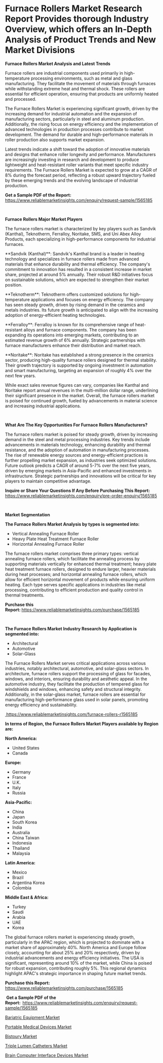 <p><h1>Furnace Rollers Market Research Report Provides thorough Industry Overview, which offers an In-Depth Analysis of Product Trends and New Market Divisions</h1></p><p><strong>Furnace Rollers Market Analysis and Latest Trends</strong></p>
<p><p>Furnace rollers are industrial components used primarily in high-temperature processing environments, such as metal and glass manufacturing. They facilitate the movement of materials through furnaces while withstanding extreme heat and thermal shock. These rollers are essential for efficient operation, ensuring that products are uniformly heated and processed.</p><p>The Furnace Rollers Market is experiencing significant growth, driven by the increasing demand for industrial automation and the expansion of manufacturing sectors, particularly in steel and aluminum production. Additionally, the rising focus on energy efficiency and the implementation of advanced technologies in production processes contribute to market development. The demand for durable and high-performance materials in roller production also supports market expansion.</p><p>Latest trends indicate a shift toward the adoption of innovative materials and designs that enhance roller longevity and performance. Manufacturers are increasingly investing in research and development to produce lightweight and heat-resistant roller variants that meet specific industry requirements. The Furnace Rollers Market is expected to grow at a CAGR of 8% during the forecast period, reflecting a robust upward trajectory fueled by these emerging trends and the evolving landscape of industrial production.</p></p>
<p><strong>Get a Sample PDF of the Report:&nbsp;</strong> <a href="https://www.reliablemarketinsights.com/enquiry/request-sample/1565185?utm_campaign=2956&utm_medium=2&utm_source=Github&utm_content=ia&utm_term=08042025&utm_id=furnace-rollers">https://www.reliablemarketinsights.com/enquiry/request-sample/1565185</a></p>
<p>&nbsp;</p>
<p><strong>Furnace Rollers Major Market Players</strong></p>
<p><p>The furnace rollers market is characterized by key players such as Sandvik (Kanthal), Teknotherm, Ferralloy, Noritake, SMS, and Uni Abex Alloy Products, each specializing in high-performance components for industrial furnaces.</p><p>**Sandvik (Kanthal)**: Sandvik's Kanthal brand is a leader in heating technology and specializes in furnace rollers made from advanced materials that enhance durability and thermal efficiency. The company's commitment to innovation has resulted in a consistent increase in market share, projected at around 5% annually. Their robust R&D initiatives focus on sustainable solutions, which are expected to strengthen their market position.</p><p>**Teknotherm**: Teknotherm offers customized solutions for high-temperature applications and focuses on energy efficiency. The company has seen steady growth, driven by rising demand in the ceramics and metals industries. Its future growth is anticipated to align with the increasing adoption of energy-efficient heating technologies.</p><p>**Ferralloy**: Ferralloy is known for its comprehensive range of heat-resistant alloys and furnace components. The company has been expanding its operations into emerging markets, contributing to an estimated revenue growth of 6% annually. Strategic partnerships with furnace manufacturers enhance their distribution and market reach.</p><p>**Noritake**: Noritake has established a strong presence in the ceramics sector, producing high-quality furnace rollers designed for thermal stability. Their growth trajectory is supported by ongoing investment in automation and smart manufacturing, targeting an expansion of roughly 4% over the next few years.</p><p>While exact sales revenue figures can vary, companies like Kanthal and Noritake report annual revenues in the multi-million dollar range, underlining their significant presence in the market. Overall, the furnace rollers market is poised for continued growth, fueled by advancements in material science and increasing industrial applications.</p></p>
<p>&nbsp;</p>
<p><strong>What Are The Key Opportunities For Furnace Rollers Manufacturers?</strong></p>
<p><p>The furnace rollers market is poised for steady growth, driven by increasing demand in the steel and metal processing industries. Key trends include advancements in materials technology, enhancing durability and thermal resistance, and the adoption of automation in manufacturing processes. The rise of renewable energy sources and energy-efficient practices is further propelling market expansion, as industries seek optimized solutions. Future outlook predicts a CAGR of around 5-7% over the next five years, driven by emerging markets in Asia-Pacific and enhanced investments in infrastructure. Strategic partnerships and innovations will be critical for key players to maintain competitive advantage.</p></p>
<p><strong>Inquire or Share Your Questions If Any Before Purchasing This Report:</strong> <a href="https://www.reliablemarketinsights.com/enquiry/pre-order-enquiry/1565185?utm_campaign=2956&utm_medium=2&utm_source=Github&utm_content=ia&utm_term=08042025&utm_id=furnace-rollers">https://www.reliablemarketinsights.com/enquiry/pre-order-enquiry/1565185</a></p>
<p>&nbsp;</p>
<p><strong>Market Segmentation</strong></p>
<p><strong>The Furnace Rollers Market Analysis by types is segmented into:</strong></p>
<p><ul><li>Vertical Annealing Furnace Roller</li><li>Heavy Plate Heat Treatment Furnace Roller</li><li>Horizontal Annealing Furnace Roller</li></ul></p>
<p><p>The furnace rollers market comprises three primary types: vertical annealing furnace rollers, which facilitate the annealing process by supporting materials vertically for enhanced thermal treatment; heavy plate heat treatment furnace rollers, designed to endure larger, heavier materials during heat processes; and horizontal annealing furnace rollers, which allow for efficient horizontal movement of products while ensuring uniform heating. Each type serves specific applications in industries like metal processing, contributing to efficient production and quality control in thermal treatments.</p></p>
<p><strong>Purchase this Report:&nbsp;</strong><a href="https://www.reliablemarketinsights.com/purchase/1565185?utm_campaign=2956&utm_medium=2&utm_source=Github&utm_content=ia&utm_term=08042025&utm_id=furnace-rollers">https://www.reliablemarketinsights.com/purchase/1565185</a></p>
<p>&nbsp;</p>
<p><strong>The Furnace Rollers Market Industry Research by Application is segmented into:</strong></p>
<p><ul><li>Architectural</li><li>Automotive</li><li>Solar-Glass</li></ul></p>
<p><p>The Furnace Rollers Market serves critical applications across various industries, notably architectural, automotive, and solar-glass sectors. In architecture, furnace rollers support the processing of glass for facades, windows, and interiors, ensuring durability and aesthetic appeal. In the automotive industry, they facilitate the production of tempered glass for windshields and windows, enhancing safety and structural integrity. Additionally, in the solar-glass market, furnace rollers are essential for manufacturing high-performance glass used in solar panels, promoting energy efficiency and sustainability.</p></p>
<p><a href="https://www.reliablemarketinsights.com/furnace-rollers-r1565185?utm_campaign=2956&utm_medium=2&utm_source=Github&utm_content=ia&utm_term=08042025&utm_id=furnace-rollers">&nbsp;https://www.reliablemarketinsights.com/furnace-rollers-r1565185</a></p>
<p><strong>In terms of Region, the Furnace Rollers Market Players available by Region are:</strong></p>
<p>
    <p> <strong> North America: </strong>
        <ul>
            <li>United States</li>
            <li>Canada</li>
        </ul>
        </p> 
    <p> <strong> Europe: </strong>
        <ul>
            <li>Germany</li>
            <li>France</li>
            <li>U.K.</li>
            <li>Italy</li>
            <li>Russia</li>
        </ul>
        </p> 
    <p> <strong> Asia-Pacific: </strong>
        <ul>
            <li>China</li>
            <li>Japan</li>
            <li>South Korea</li>
            <li>India</li>
            <li>Australia</li>
            <li>China Taiwan</li>
            <li>Indonesia</li>
            <li>Thailand</li>
            <li>Malaysia</li>
        </ul>
        </p> 
    <p> <strong> Latin America: </strong>
        <ul>
            <li>Mexico</li>
            <li>Brazil</li>
            <li>Argentina Korea</li>
            <li>Colombia</li>
        </ul>
        </p> 
    <p> <strong> Middle East & Africa: </strong>
        <ul>
            <li>Turkey</li>
            <li>Saudi</li>
            <li>Arabia</li>
            <li>UAE</li>
            <li>Korea</li>
        </ul>
    </p>
    </p>
<p><p>The global furnace rollers market is experiencing steady growth, particularly in the APAC region, which is projected to dominate with a market share of approximately 40%. North America and Europe follow closely, accounting for about 25% and 20% respectively, driven by industrial advancements and energy efficiency initiatives. The USA is significant, representing around 10% of the market, while China is poised for robust expansion, contributing roughly 5%. This regional dynamics highlight APAC's strategic importance in shaping future market trends.</p></p>
<p><strong>Purchase this Report: </strong><a href="https://www.reliablemarketinsights.com/purchase/1565185?utm_campaign=2956&utm_medium=2&utm_source=Github&utm_content=ia&utm_term=08042025&utm_id=furnace-rollers">https://www.reliablemarketinsights.com/purchase/1565185</a></p>
<p>&nbsp;<strong>Get a Sample PDF of the Report:&nbsp;&nbsp;</strong><a href="https://www.reliablemarketinsights.com/enquiry/request-sample/1565185?utm_campaign=2956&utm_medium=2&utm_source=Github&utm_content=ia&utm_term=08042025&utm_id=furnace-rollers">https://www.reliablemarketinsights.com/enquiry/request-sample/1565185</a></p>
<p><strong></strong></p>
<p><p><a href="https://www.linkedin.com/pulse/research-report-analysis-bariatric-equipment-market-size-9mrzf?utm_campaign=2956&utm_medium=2&utm_source=Github&utm_content=ia&utm_term=08042025&utm_id=furnace-rollers">Bariatric Equipment Market</a></p><p><a href="https://www.linkedin.com/pulse/portable-medical-devices-market-size-share-trends-analysis-ku3ne?utm_campaign=2956&utm_medium=2&utm_source=Github&utm_content=ia&utm_term=08042025&utm_id=furnace-rollers">Portable Medical Devices Market</a></p><p><a href="https://www.linkedin.com/pulse/according-market-research-bistoury-size-growing-cagr-116-from-xgs8e?utm_campaign=2956&utm_medium=2&utm_source=Github&utm_content=ia&utm_term=08042025&utm_id=furnace-rollers">Bistoury Market</a></p><p><a href="https://www.linkedin.com/pulse/127-cagr-triple-lumen-catheters-market-2025-2032-growth-analysis-dtxoe?utm_campaign=2956&utm_medium=2&utm_source=Github&utm_content=ia&utm_term=08042025&utm_id=furnace-rollers">Triple Lumen Catheters Market</a></p><p><a href="https://www.linkedin.com/pulse/market-insights-global-brain-computer-interface-devices-forecast-nnqbe?utm_campaign=2956&utm_medium=2&utm_source=Github&utm_content=ia&utm_term=08042025&utm_id=furnace-rollers">Brain Computer Interface Devices Market</a></p></p>